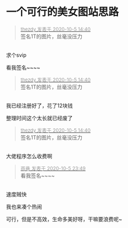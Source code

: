 # 一个可行的美女图站思路


<div class="quote"><blockquote><font size="2"><a href="https://www.hostloc.com/forum.php?mod=redirect&amp;goto=findpost&amp;pid=9261067&amp;ptid=751100" target="_blank"><font color="#999999">thezdy 发表于 2020-10-5 14:40</font></a></font><br />
签名1T的图片，丝毫没压力</blockquote></div><br />
求个svip

看我签名~~~~<img src="static/image/smiley/default/lol.gif" smilieid="12" border="0" alt="" /><img src="static/image/smiley/default/lol.gif" smilieid="12" border="0" alt="" /><img src="static/image/smiley/default/lol.gif" smilieid="12" border="0" alt="" /><img src="static/image/smiley/default/lol.gif" smilieid="12" border="0" alt="" />

<div class="quote"><blockquote><font size="2"><a href="https://www.hostloc.com/forum.php?mod=redirect&amp;goto=findpost&amp;pid=9261067&amp;ptid=751100" target="_blank"><font color="#999999">thezdy 发表于 2020-10-5 14:40</font></a></font><br />
签名1T的图片，丝毫没压力</blockquote></div><br />
我已经注册好了，花了12块钱 <img src="static/image/smiley/yct/020.gif" smilieid="47" border="0" alt="" />

整理时间这个太长就已经废了

<div class="quote"><blockquote><font size="2"><a href="https://www.hostloc.com/forum.php?mod=redirect&amp;goto=findpost&amp;pid=9261067&amp;ptid=751100" target="_blank"><font color="#999999">thezdy 发表于 2020-10-5 14:40</font></a></font><br />
签名1T的图片，丝毫没压力</blockquote></div><br />
大佬程序怎么收费啊<img id="aimg_x1Spa" onclick="zoom(this, this.src, 0, 0, 0)" class="zoom" src="https://cdn.jsdelivr.net/gh/hishis/forum-master/public/images/patch.gif" onmouseover="img_onmouseoverfunc(this)" onload="thumbImg(this)" border="0" alt="" />

<div class="quote"><blockquote><font size="2"><a href="https://www.hostloc.com/forum.php?mod=redirect&amp;goto=findpost&amp;pid=9262969&amp;ptid=751100" target="_blank"><font color="#999999">雨巷 发表于 2020-10-5 23:49</font></a></font><br />
看我签名~~~~</blockquote></div><br />
速度贼快

<img src="static/image/smiley/default/lol.gif" smilieid="12" border="0" alt="" /><img src="static/image/smiley/default/lol.gif" smilieid="12" border="0" alt="" /><img src="static/image/smiley/default/lol.gif" smilieid="12" border="0" alt="" />我也来凑个热闹

可行，但是不高效，生命多美好呀，干嘛要浪费呢~
